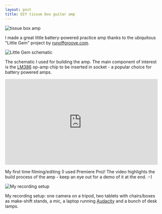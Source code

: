 ```yaml
---
layout: post
title: DIY tissue box guitar amp
---
```


![tissue box amp](http://farm9.staticflickr.com/8200/8202154712_dfff97bab7.jpg)

I made a great little battery-powered practice amp thanks to the ubiquitous "Little Gem" project by [runoffgroove.com](http://www.runoffgroove.com/littlegem.html).

![Little Gem schematic](https://lh3.googleusercontent.com/-X8sUApMtOhM/UNEB4o8zwOI/AAAAAAAAArY/oQHvUsvDA2U/w500/amp-diagram.png)

The schematic I used for building the amp. The main component of interest is the [LM386](http://en.wikipedia.org/wiki/LM386) op-amp chip to be inserted in socket - a popular choice for battery powered amps.

<iframe src="http://player.vimeo.com/video/53911083?badge=0&amp;title=0&amp;byline=0&amp;portrait=0" allowfullscreen="allowfullscreen" frameborder="0" height="281" width="500"><a href='https://vimeo.com/53911083'>Watch DIY tissue box amp jam on vimeo</a></iframe>

My first time filming/editing (I used Premiere Pro)! The video highlights the build process of the amp - keep an eye out for a demo of it at the end. :-)

![My recording setup](http://farm9.staticflickr.com/8067/8201093129_36e783c3d7.jpg)

My recording setup: one camera on a tripod, two tablets with chairs/boxes as make-shift stands, a mic, a laptop running [Audacity](http://audacity.sourceforge.net/) and a bunch of desk lamps.